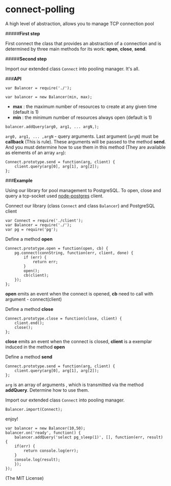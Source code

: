 connect-polling
=============

A high level of abstraction, allows you to manage TCP connection pool

#####**First step**

First connect the class that provides an abstraction of a connection and is determined by three main methods for its work: **open**, **close**, **send**. 

#####**Second step**

Import our extended class ```Connect``` into pooling manager. It's all.

###**API**
```
var Balancer = require('./');

var balancer = new Balancer(min, max);
```
* **max** : the maximum number of resources to create at any given time (default is 1) 
* **min** : the minimum number of resources always open (default is 1)

```
balancer.addQuery(arg0, arg1, ... argN,);
```
```arg0, arg1, ... ,argN``` - query arguments. Last argument (```argN```) must be **callback** (This is rule).
These arguments will be passed to the method **send**. And you must determine how to use them in this method (They are available as elements of an array ```arg```):
```
Connect.prototype.send = function(arg, client) {
    client.query(arg[0], arg[1], arg[2]);
};
```

###**Example**

Using our library for pool management to PostgreSQL. To open, close and query a tcp-socket used [node-postgres](https://github.com/brianc/node-postgres) client.

Connect our library (class ```Connect``` and  class ```Balancer```) and PostgreSQL client
```
var Connect = require('./client');
var Balancer = require('./');
var pg = require('pg');
```
Define a method **open**
```
Connect.prototype.open = function(open, cb) {
    pg.connect(connString, function(err, client, done) {
        if (err) {
            return err;
        }
        open();
        cb(client);
    });
};
```
**open** emits an event when the connect is opened, **сb** need to call with argument - connect(client)

Define a method **close**
```
Connect.prototype.close = function(close, client) {
    client.end();
    close();
};
```
**close** emits an event when the connect is closed, **client** is a exemplar induced in the method **open**

Define a method **send**
```
Connect.prototype.send = function(arg, client) {
    client.query(arg[0], arg[1], arg[2]);
};
```
```arg``` is an array of arguments , which is transmitted via the method **addQuery**. Determine how to use them.


Import our extended class ```Connect``` into pooling manager.
```
Balancer.import(Connect);
```
enjoy!
```
var balancer = new Balancer(10,50);
balancer.on('ready', function() {
    balancer.addQuery('select pg_sleep(1)', [], function(err, result) {
    if(err) {
        return console.log(err);
    }
    console.log(result);
    });
});
```
(The MIT License)
